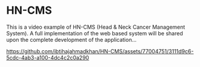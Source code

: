 # HN-CMS
This is a video example of HN-CMS (Head & Neck Cancer Management System). A full implementation of the web based system will be shared upon the complete development of the application... 

https://github.com/ibtihajahmadkhan/HN-CMS/assets/77004751/3111d9c6-5cdc-4ab3-a100-4dc4c2c0a290

